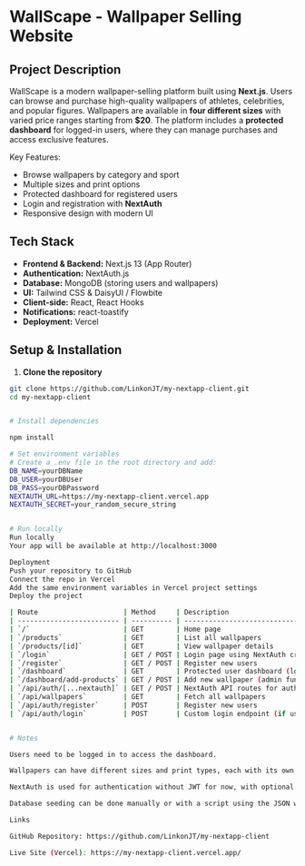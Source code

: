 # WallScape - Wallpaper Selling Website

## Project Description
WallScape is a modern wallpaper-selling platform built using **Next.js**. Users can browse and purchase high-quality wallpapers of athletes, celebrities, and popular figures. Wallpapers are available in **four different sizes** with varied price ranges starting from **$20**. The platform includes a **protected dashboard** for logged-in users, where they can manage purchases and access exclusive features.

Key Features:
- Browse wallpapers by category and sport
- Multiple sizes and print options
- Protected dashboard for registered users
- Login and registration with **NextAuth**
- Responsive design with modern UI

## Tech Stack
- **Frontend & Backend:** Next.js 13 (App Router)
- **Authentication:** NextAuth.js
- **Database:** MongoDB (storing users and wallpapers)
- **UI:** Tailwind CSS & DaisyUI / Flowbite
- **Client-side:** React, React Hooks
- **Notifications:** react-toastify
- **Deployment:** Vercel

## Setup & Installation

1. **Clone the repository**
```bash
git clone https://github.com/LinkonJT/my-nextapp-client.git
cd my-nextapp-client


# Install dependencies

npm install

# Set environment variables
# Create a .env file in the root directory and add:
DB_NAME=yourDBName
DB_USER=yourDBUser
DB_PASS=yourDBPassword
NEXTAUTH_URL=https://my-nextapp-client.vercel.app
NEXTAUTH_SECRET=your_random_secure_string


# Run locally
Run locally
Your app will be available at http://localhost:3000

Deployment
Push your repository to GitHub
Connect the repo in Vercel
Add the same environment variables in Vercel project settings
Deploy the project

| Route                     | Method     | Description                                               |
| ------------------------- | ---------- | --------------------------------------------------------- |
| `/`                       | GET        | Home page                                                 |
| `/products`               | GET        | List all wallpapers                                       |
| `/products/[id]`          | GET        | View wallpaper details                                    |
| `/login`                  | GET / POST | Login page using NextAuth credentials                     |
| `/register`               | GET / POST | Register new users                                        |
| `/dashboard`              | GET        | Protected user dashboard (logged-in users only)           |
| `/dashboard/add-products` | GET / POST | Add new wallpaper (admin functionality if implemented)    |
| `/api/auth/[...nextauth]` | GET / POST | NextAuth API routes for authentication                    |
| `/api/wallpapers`         | GET        | Fetch all wallpapers                                      |
| `/api/auth/register`      | POST       | Register new users                                        |
| `/api/auth/login`         | POST       | Custom login endpoint (if used with credentials provider) |


# Notes

Users need to be logged in to access the dashboard.

Wallpapers can have different sizes and print types, each with its own price.

NextAuth is used for authentication without JWT for now, with optional Google login.

Database seeding can be done manually or with a script using the JSON wallpapers data.

Links

GitHub Repository: https://github.com/LinkonJT/my-nextapp-client

Live Site (Vercel): https://my-nextapp-client.vercel.app/